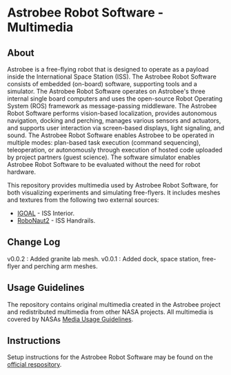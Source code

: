 # Astrobee Robot Software - Multimedia

## About

Astrobee is a free-flying robot that is designed to operate as a payload inside
the International Space Station (ISS). The Astrobee Robot Software consists of
embedded (on-board) software, supporting tools and a simulator. The Astrobee
Robot Software operates on Astrobee's three internal single board computers and
uses the open-source Robot Operating System (ROS) framework as message-passing
middleware. The Astrobee Robot Software performs vision-based localization,
provides autonomous navigation, docking and perching, manages various sensors
and actuators, and supports user interaction via screen-based displays, light
signaling, and sound. The Astrobee Robot Software enables Astrobee to be
operated in multiple modes: plan-based task execution (command sequencing),
teleoperation, or autonomously through execution of hosted code uploaded by
project partners (guest science). The software simulator enables Astrobee Robot
Software to be evaluated without the need for robot hardware.

This repository provides multimedia used by Astrobee Robot Software, for both
visualizing experiments and simulating free-flyers. It includes meshes and
textures from the following two external sources:

* [IGOAL](https://nasa3d.arc.nasa.gov/detail/iss-internal) - ISS Interior.
* [RoboNaut2](https://gitlab.com/nasa-jsc-robotics/r2_gazebo) - ISS Handrails.

## Change Log

v0.0.2 : Added granite lab mesh.
v0.0.1 : Added dock, space station, free-flyer and perching arm meshes.

## Usage Guidelines

The repository contains original multimedia created in the Astrobee project and
redistributed multimedia from other NASA projects. All multimedia is covered by
NASAs [Media Usage Guidelines](https://www.nasa.gov/multimedia/guidelines/index.html).

## Instructions

Setup instructions for the Astrobee Robot Software may be found on the
[official respository](https://github.com/nasa/astrobee).
